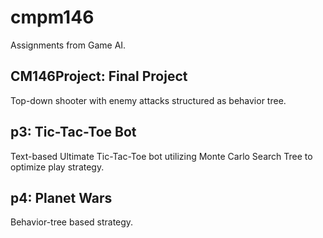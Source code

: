 # cmpm146
Assignments from Game AI.

## CM146Project: Final Project
Top-down shooter with enemy attacks structured as behavior tree.

## p3: Tic-Tac-Toe Bot
Text-based Ultimate Tic-Tac-Toe bot utilizing Monte Carlo Search Tree to optimize play strategy.

## p4: Planet Wars
Behavior-tree based strategy.
